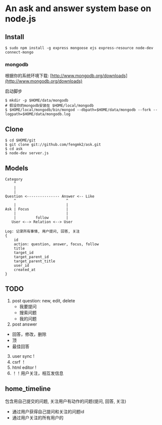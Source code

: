 # An ask and answer system base on node.js

## Install

    $ sudo npm install -g express mongoose ejs express-resource node-dev connect-mongo
    
### mongodb 
    
根据你的系统环境下载: [http://www.mongodb.org/downloads](http://www.mongodb.org/downloads)

启动脚步
    
    $ mkdir -p $HOME/data/mongodb
    # 假设你的mongodb安装在 $HOME/local/mongodb
    $ $HOME/local/mongodb/bin/mongod --dbpath=$HOME/data/mongodb --fork --logpath=$HOME/data/mongodb.log    

## Clone

    $ cd $HOME/git
    $ git clone git://github.com/fengmk2/ask.git
    $ cd ask
    $ node-dev server.js
    
## Models

    Category
        ^
        |
        |
    Question <--------------- Answer <-- Like
        ^                       ^
        |                       |
    Ask | Focus                 |
        |                       |
        |         follow        |
       User <--> Relation <--> User
       
    Log: 记录所有事情, 用户提问, 回答, 关注
    {
        id
        action: question, answer, focus, follow
        title
        target_id
        target_parent_id
        target_parent_title
        user_id
        created_at
    }

## TODO

1. post question: new, edit, delete
    * 我要提问
    * 搜索问题
    * 我的问题
2. post answer
 * 回答，修改，删除
 * 顶
 * 最佳回答
3. user sync !
4. csrf ！
5. html editor !
6. ！！用户关注，相互发信息

## home_timeline

包含用自己提交的问题, 关注用户有动作的问题(提问, 回答, 关注)

* 通过用户获得自己提问和关注的问题id
* 通过用户关注的所有用户的
